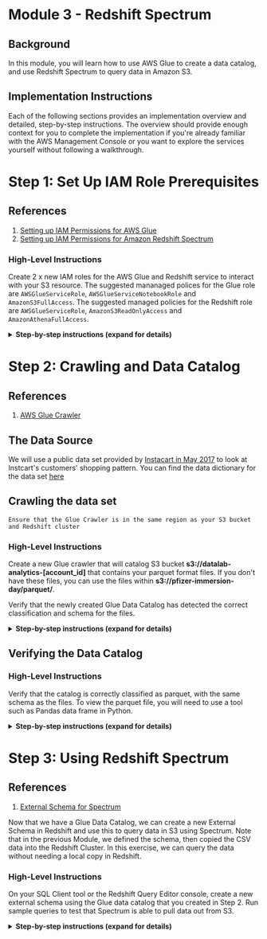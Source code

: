 # Module 3 - Redshift Spectrum

## Background
In this module, you will learn how to use AWS Glue to create a data catalog, and use Redshift Spectrum to query data in Amazon S3.

## Implementation Instructions

Each of the following sections provides an implementation overview and detailed, step-by-step instructions. The overview should provide enough context for you to complete the implementation if you're already familiar with the AWS Management Console or you want to explore the services yourself without following a walkthrough.

# Step 1: Set Up IAM Role Prerequisites<a name="rs-gsg-prereq"></a>

## References
1. [Setting up IAM Permissions for AWS Glue](http://docs.aws.amazon.com/glue/latest/dg/getting-started-access.html)
1. [Setting up IAM Permissions for Amazon Redshift Spectrum](http://docs.aws.amazon.com/redshift/latest/dg/c-spectrum-iam-policies.html)

### High-Level Instructions

Create 2 x new IAM roles for the AWS Glue and Redshift service to interact with your S3 resource. The suggested mananaged polices for the Glue role are `AWSGlueServiceRole`, `AWSGlueServiceNotebookRole` and `AmazonS3FullAccess`. The suggested managed policies for the Redshift role are `AWSGlueServiceRole`, `AmazonS3ReadOnlyAccess` and `AmazonAthenaFullAccess`.

<details>
<summary><strong>Step-by-step instructions (expand for details)</strong></summary><p>

## Setup IAM Permissions for AWS Glue
1. Access the IAM console and select **Users**. Then select your username

1. Click **Add Permissions** button

1. From the list of managed policies, attach the following:

    + AWSGlueConsoleFullAccess
    + CloudWatchLogsReadOnlyAccess
    + AWSCloudFormationReadOnlyAccess

## Setup AWS Glue default service role
1. From the IAM console click **Roles** and create a new role

1. Select **Glue** from the list of services and click the **Next:Permissions** button
![Glue IAM](http://amazonathenahandson.s3-website-us-east-1.amazonaws.com/images/glue_role.png)

1. From the list of managed policies, attach the following by searching for their name and click **Next:Review** when done.

    + AWSGlueServiceRole
    + AWSGlueServiceNotebookRole
    + AmazonS3FullAccess

1. Give your role a name, such as **AWSGlueServiceRole** and click **Create Role**

![Glue Service Role](http://amazonathenahandson.s3-website-us-east-1.amazonaws.com/images/glue_role_final.png)

## Setup Amazon Redshift Spectrum service role
1. From the IAM console click **Roles** and create a new role

1. Select **Redshift** from the list of services followed by **Redshift - Customizable** use case and click the **Next:Permissions** button

![Redshift IAM](http://amazonathenahandson.s3-website-us-east-1.amazonaws.com/images/spectrum_role.png)

1. From the list of managed policies, attach the following by searching for their name and click **Next:Review** when done.
    + AWSGlueServiceRole
    + AmazonS3ReadOnlyAccess
    + AmazonAthenaFullAccess

![Spectrum roles](http://amazonathenahandson.s3-website-us-east-1.amazonaws.com/images/spectrum_role_review.png)

1. Give your role a name, such as **SpectrumServiceRole** and click Create Role

1. Once created, navigate back to the **Roles** section of IAM console and search for the role we just created. Select your role and copy the **Role ARN** to your clipboard

1. If you already have a Redshift cluster follow these [instructions](http://docs.aws.amazon.com/redshift/latest/dg/c-getting-started-using-spectrum-add-role.html) to attach the new role to it. If you do not have a cluster go ahead and create one making sure to associate this new role with the cluster at creation time.


</p></details>


# Step 2: Crawling and Data Catalog <a name="rs-gsg-ctq"></a>

## References
1. [AWS Glue Crawler](https://docs.aws.amazon.com/glue/latest/dg/add-crawler.html)

## The Data Source
We will use a public data set provided by [Instacart in May 2017](https://tech.instacart.com/3-million-instacart-orders-open-sourced-d40d29ead6f2) to look at Instcart's customers' shopping pattern. You can find the data dictionary for the data set [here](https://gist.github.com/jeremystan/c3b39d947d9b88b3ccff3147dbcf6c6b)

## Crawling the data set
`Ensure that the Glue Crawler is in the same region as your S3 bucket and Redshift cluster`

### High-Level Instructions
Create a new Glue crawler that will catalog S3 bucket **s3://datalab-analytics-\[account_id\]** that contains your parquet format files. If you don't have these files, you can use the files within **s3://pfizer-immersion-day/parquet/**.

Verify that the newly created Glue Data Catalog has detected the correct classification and schema for the files.

<details>
<summary><strong>Step-by-step instructions (expand for details)</strong></summary><p>

## Crawling the data set
1. Open the AWS Glue console

1. Select **Crawler** and click **Add Crawler**

1. Give your crawler a name and choose the Glue IAM role we created in Step 1 **AWSGlueServiceRole**

1. Select **S3** as the **Data Source** and specify a path in **my account**. Use the **location containing your parquet files from Module 1**, or use **s3://pfizer-immersion-day/parquet/** as the S3 path.

1. Do not add any additional data sources and select **Run On Demand** for frequency.

1. Create a new database called **spectrum** and hit next after leaving the **table prefix** blank.

1. Click **Finish** to complete creating the crawler

1. Run the new crawler

</p></details>

## Verifying the Data Catalog

### High-Level Instructions

Verify that the catalog is correctly classified as parquet, with the same schema as the files. To view the parquet file, you will need to use a tool such as Pandas data frame in Python.

<details>
<summary><strong>Step-by-step instructions (expand for details)</strong></summary><p>

1. From the Glue console select the **spectrum** database, and open **Tables in spectrum**.

1. Verify that the **Classification** field for the tables are detected as **parquet**, and the schema within the table has the correct **Column Name** and **Data Type**

1. To view the contents of the parquet file, install the **pandas** module in python and use the **read_parquet** function

1. Install pandas module using pip

    ``` shell
    pip install pandas
    ```

1. To use pandas in python, open a new python console session

    ``` python
    import pandas as pd

    pd.read_parquet("your/path/file.parquet")
    ```

</p></details>

# Step 3: Using Redshift Spectrum <a name="rs-gsg-spectrum"></a>

## References

1. [External Schema for Spectrum](https://docs.aws.amazon.com/redshift/latest/dg/c-spectrum-external-schemas.html)

Now that we have a Glue Data Catalog, we can create a new External Schema in Redshift and use this to query data in S3 using Spectrum. Note that in the previous Module, we defined the schema, then copied the CSV data into the Redshift Cluster. In this exercise, we can query the data without needing a local copy in Redshift.

### High-Level Instructions

On your SQL Client tool or the Redshift Query Editor console, create a new external schema using the Glue data catalog that you created in Step 2. Run sample queries to test that Spectrum is able to pull data out from S3.

<details>
<summary><strong>Step-by-step instructions (expand for details)</strong></summary><p>


### SQL Client
To run queries on Redshift you will need a SQL tool such as SQL Workbench/J. You can find instructions to set it up [here](http://docs.aws.amazon.com/redshift/latest/mgmt/connecting-using-workbench.html)

### Redshift Query Editor NEW!
If your Redshift cluster is compatible with the new Query Editor feature, you can use connect to your Redshift and use SQL queries on the AWS console.


1. Before we can query data in S3 using Spectrum we need to create an external schema configured to interface with the Glue Data Catalog. Open up SQL Workbench/J or a similar tool and run the following commands in sequence:

    ``` sql
    SET autocommit ON
    ```

    ``` sql
    CREATE EXTERNAL SCHEMA spectrum
    FROM data catalog 
    DATABASE 'spectrum' 
    IAM_ROLE 'YOUR-SPECTRUM-ROLE-ARN'
    CREATE EXTERNAL DATABASE IF NOT EXISTS;
    
    /* For example
    CREATE EXTERNAL SCHEMA spectrum
    FROM data catalog 
    DATABASE 'spectrum' 
    IAM_ROLE 'arn:aws:iam::288678441234:role/redshift-spectrum'
    CREATE EXTERNAL DATABASE IF NOT EXISTS;
    */
    ```


    In the above statement we create an external schema within Redshift to tell it that database `spectrum` and all its tables are managed by the Glue Data Catalog. Also make sure to use the IAM role ARN you created in the first section of this Module.

    Now we have an external Redshift schema defined pointing to our database in Glue Data Catalog we can start running some queries.

1. Still from within SQL Workbench/J, lets verify that our fact tables (products and departments) were created in Redshift
    
    ``` sql
    -- List the first 20 product names in the products table
    SELECT product_name
    FROM spectrum.products
    LIMIT 20

    -- Find how many products are in each department.
    SELECT DISTINCT(department) AS Departments, COUNT(product_id) AS items
    FROM   spectrum.departments LEFT OUTER JOIN spectrum.products on departments.department_id = products.department_id 
    GROUP BY department
    
    -- Find the top 20 best selling items from both redshift and spectrum tables
    SELECT product_name, COUNT(order_products_prior.product_id) AS Number_Of_Orders
    FROM spectrum.products LEFT OUTER JOIN order_products_prior on products.product_id = order_products_prior.product_id
    GROUP BY product_name
    ORDER BY Number_Of_Orders DESC
	LIMIT 20

    ```

</p></details>